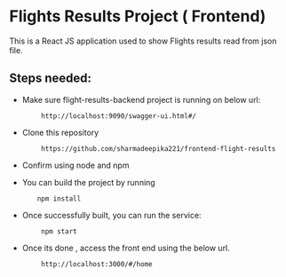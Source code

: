 # Flights Results Project ( Frontend)
This is a React JS application used to show Flights results read from json file.

## Steps needed:
* Make sure flight-results-backend project is running on below url:
```
        http://localhost:9090/swagger-ui.html#/
```
* Clone this repository
```
        https://github.com/sharmadeepika221/frontend-flight-results
```
* Confirm using node and npm

* You can build the project by running 
```
       npm install
```
* Once successfully built, you can run the service:
```
        npm start
```
* Once its done , access the front end using the below url.
```
        http://localhost:3000/#/home
```

